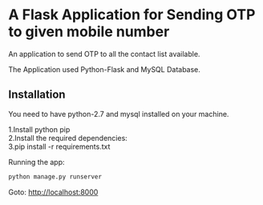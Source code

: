 A Flask Application for Sending OTP to given mobile number
==========================================================
An application to send OTP to all the contact list available.

The Application used Python-Flask and MySQL Database.

Installation
------------

You need to have python-2.7 and mysql installed on your machine.

1.Install python  pip <br />
2.Install the required dependencies: <br />
3.pip install -r requirements.txt <br />

Running the app:

```python
python manage.py runserver
```

Goto: [http://localhost:8000](http://localhost:8000)